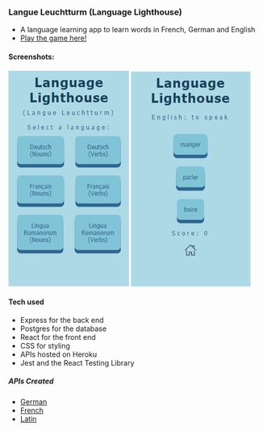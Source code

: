 ### Langue Leuchtturm (Language Lighthouse)
- A language learning app to learn words in French, German and English
- [Play the game here!](https://language-lighthouse.herokuapp.com/)

#### Screenshots:
![home](Screenshots/homepage.JPG)
![game](Screenshots/exampleFrench.JPG)

#### Tech used
- Express for the back end
- Postgres for the database
- React for the front end
- CSS for styling
- APIs hosted on Heroku
- Jest and the React Testing Library

##### APIs Created
- [German](https://language-lighthouse.herokuapp.com/api/german)
- [French](https://language-lighthouse.herokuapp.com/api/french)
- [Latin](https://language-lighthouse.herokuapp.com/api/latin)